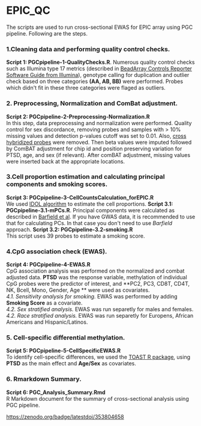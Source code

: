 # EPIC_QC

The scripts are used to run cross-sectional EWAS for EPIC array using PGC pipeline. Following are the steps.

### 1.Cleaning data and performing quality control checks. 
**Script 1: PGCpipeline-1-QualityChecks.R**. 
Numerous quality control checks such as Illumina type 17 metrics (described in [BeadArray Controls Reporter Software Guide from Illumina](https://support.illumina.com/content/dam/illumina-support/documents/documentation/chemistry_documentation/infinium_assays/infinium_hd_methylation/beadarray-controls-reporter-user-guide-1000000004009-00.pdf)), 
genotype calling for duplication and outlier check based on three categories **(AA, AB, BB)** were performed. 
Probes which didn't fit in these three categories were flaged as outliers.


### 2. Preprocessing, Normalization and ComBat adjustment. 
**Script 2: PGCpipeline-2-Preprocessing-Normalization.R**  
In this step, data preprocessing and normalization were performed. Quality control for sex discordance, removing probes and samples with > 10% missing values 
and detection p-values cutoff was set to 0.01. Also, [cross hybridized probes](http://www.sciencedirect.com/science/article/pii/S221359601630071X) were removed. 
Then beta values were imputed followed by ComBAT adjustment for chip id and position preserving variation for PTSD, age, and sex (if relevant). After comBAT adjustment, missing values were inserted back at the appropriate locations.


### 3.Cell proportion estimation and calculating principal components and smoking scores.  
**Script 3: PGCpipeline-3-CellCountsCalculation_forEPIC.R**  
We used [IDOL algorithm](https://bmcbioinformatics.biomedcentral.com/articles/10.1186/s12859-016-0943-7) 
to estimate the cell proportions. 
**Script 3.1: PGCpipeline-3.1-mPCs.R**. 
Principal components were calculated as described in [Barfield et al](https://www.ncbi.nlm.nih.gov/pmc/articles/PMC4090102/). If you have GWAS data, it is recommended to use that for calculating PCs. In that case you don't need to use *Barfield* approach.
**Script 3.2: PGCpipeline-3.2-smoking.R**  
This script uses 39 probes to estimate a smoking score.


### 4.CpG association check (EWAS).  
**Script 4: PGCpipeline-4-EWAS.R**  
CpG association analysis was performed on the normalized and combat adjusted data. **PTSD** was
the response variable, methylation of individual CpG probes were the predictor of interest, and **PC2, PC3, CD8T, CD4T, NK, Bcell, Mono, Gender, Age ** were used as covariates.  
*4.1. Sensitivity analysis for smoking.* EWAS was performed by adding **Smoking Score** as a covariate.  
*4.2. Sex stratified analysis.* EWAS was run separetly for males and females.  
*4.2. Race stratified analysis.* EWAS was run separetly for Europens, African Americans and Hispanic/Latinos.  

### 5. Cell-specific differential methylation.
**Script 5: PGCpipeline-5-CellSpecificEWAS.R**  
To identify cell-specific differences, we used the [TOAST R package](https://www.bioconductor.org/packages/release/bioc/html/TOAST.html), using **PTSD** as the main effect and **Age/Sex** as covariates. 

### 6. Rmarkdown Summary.
**Script 6: PGC_Analysis_Summary.Rmd**  
R Markdown document for the summary of cross-sectional analysis using PGC pipeline.

https://zenodo.org/badge/latestdoi/353804658
